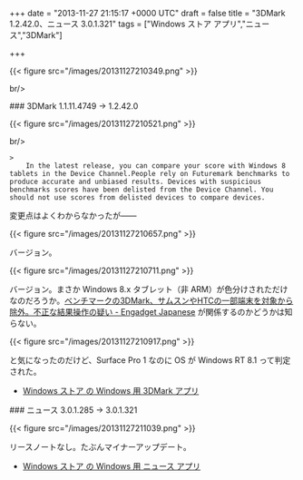 
+++
date = "2013-11-27 21:15:17 +0000 UTC"
draft = false
title = "3DMark 1.2.42.0、ニュース 3.0.1.321"
tags = ["Windows ストア アプリ","ニュース","3DMark"]

+++


{{< figure src="/images/20131127210349.png"  >}}

br/>


<div class="section">
    ### 3DMark 1.1.11.4749 → 1.2.42.0
    

{{< figure src="/images/20131127210521.png"  >}}

br/>


    >
        In the latest release, you can compare your score with Windows 8 tablets in the Device Channel.People rely on Futuremark benchmarks to produce accurate and unbiased results. Devices with suspicious benchmarks scores have been delisted from the Device Channel. You should not use scores from delisted devices to compare devices.

    
変更点はよくわからなかったが――

{{< figure src="/images/20131127210657.png"  >}}

バージョン。

{{< figure src="/images/20131127210711.png"  >}}

バージョン。まさか Windows 8.x タブレット（非 ARM）が色分けされただけなのだろうか。<a href="http://japanese.engadget.com/2013/11/26/3dmark-htc/">ベンチマークの3DMark、サムスンやHTCの一部端末を対象から除外。不正な結果操作の疑い - Engadget Japanese</a> が関係するのかどうかは知らない。

{{< figure src="/images/20131127210917.png"  >}}

と気になったのだけど、Surface Pro 1 なのに OS が Windows RT 8.1 って判定された。

<ul>
<li><a href="http://apps.microsoft.com/windows/ja-jp/app/3dmark/f71eedf2-76ac-4be9-a073-13142d4a87fe">Windows ストア の Windows 用 3DMark アプリ</a></li>
</ul>
</div>
<div class="section">
    ### ニュース 3.0.1.285 → 3.0.1.321
    

{{< figure src="/images/20131127211039.png"  >}}

リースノートなし。たぶんマイナーアップデート。

<ul>
<li><a href="http://apps.microsoft.com/windows/ja-jp/app/news/eaaf2ce3-d5a3-4a59-ae31-276fbc44a7cd">Windows ストア の Windows 用 ニュース アプリ</a></li>
</ul>
</div>

